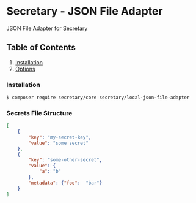 # Secretary - JSON File Adapter

JSON File Adapter for [Secretary](https://github.com/secretary/php)

## Table of Contents

1. [Installation](#installation)
2. [Options](#options)

### Installation

```bash
$ composer require secretary/core secretary/local-json-file-adapter
```

### Secrets File Structure

```json
[
    {
        "key": "my-secret-key",
        "value": "some secret"    
    },
    {
        "key": "some-other-secret",
        "value": {
            "a": "b"
        },
        "metadata": {"foo":  "bar"}
    }
]
```
